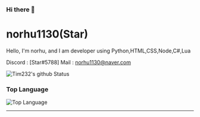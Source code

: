 ### Hi there 👋

# norhu1130(Star)
Hello, I'm norhu, and I am developer using Python,HTML,CSS,Node,C#,Lua

Discord : [Star#5788]
Mail : [norhu1130@naver.com](mailto:norhu1130@naver.com)

![Tim232's github Status](https://github-readme-stats.vercel.app/api?username=norhu1130&show_icons=true&theme=tokyonight)
### Top Language
![Top Language](https://github-readme-stats.vercel.app/api/top-langs/?username=norhu1130&theme=tokyonight)<br/>

---


<!--
**norhu1130/norhu1130** is a ✨ _special_ ✨ repository because its `README.md` (this file) appears on your GitHub profile.

Here are some ideas to get you started:

- 🔭 I’m currently working on ...
- 🌱 I’m currently learning ...
- 👯 I’m looking to collaborate on ...
- 🤔 I’m looking for help with ...
- 💬 Ask me about ...
- 📫 How to reach me: ...
- 😄 Pronouns: ...
- ⚡ Fun fact: ...
-->
